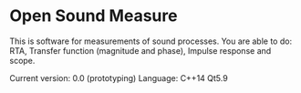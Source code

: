 # Open Sound Measure

This is software for measurements of sound processes.
You are able to do: RTA, Transfer function (magnitude and phase), Impulse response and scope.

Current version: 0.0 (prototyping)
Language: C++14
Qt5.9
